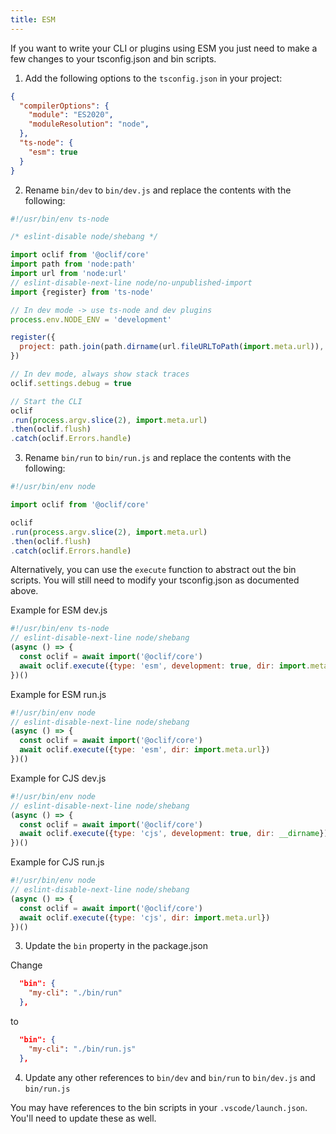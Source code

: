 ```yaml
---
title: ESM
---
```


If you want to write your CLI or plugins using ESM you just need to make a few changes to your tsconfig.json and bin scripts.

1. Add the following options to the `tsconfig.json` in your project:

```json
{
  "compilerOptions": {
    "module": "ES2020",
    "moduleResolution": "node",
  },
  "ts-node": {
    "esm": true
  }
}
```

2. Rename `bin/dev` to `bin/dev.js` and replace the contents with the following:

```javascript
#!/usr/bin/env ts-node

/* eslint-disable node/shebang */

import oclif from '@oclif/core'
import path from 'node:path'
import url from 'node:url'
// eslint-disable-next-line node/no-unpublished-import
import {register} from 'ts-node'

// In dev mode -> use ts-node and dev plugins
process.env.NODE_ENV = 'development'

register({
  project: path.join(path.dirname(url.fileURLToPath(import.meta.url)), '..', 'tsconfig.json'),
})

// In dev mode, always show stack traces
oclif.settings.debug = true

// Start the CLI
oclif
.run(process.argv.slice(2), import.meta.url)
.then(oclif.flush)
.catch(oclif.Errors.handle)
```

3. Rename `bin/run` to `bin/run.js` and replace the contents with the following:

```javascript
#!/usr/bin/env node

import oclif from '@oclif/core'

oclif
.run(process.argv.slice(2), import.meta.url)
.then(oclif.flush)
.catch(oclif.Errors.handle)
```

Alternatively, you can use the `execute` function to abstract out the bin scripts. You will still need to modify your tsconfig.json as documented above.

Example for ESM dev.js
```js
#!/usr/bin/env ts-node
// eslint-disable-next-line node/shebang
(async () => {
  const oclif = await import('@oclif/core')
  await oclif.execute({type: 'esm', development: true, dir: import.meta.url})
})()
```

Example for ESM run.js
```js
#!/usr/bin/env node
// eslint-disable-next-line node/shebang
(async () => {
  const oclif = await import('@oclif/core')
  await oclif.execute({type: 'esm', dir: import.meta.url})
})()
```

Example for CJS dev.js
```js
#!/usr/bin/env node
// eslint-disable-next-line node/shebang
(async () => {
  const oclif = await import('@oclif/core')
  await oclif.execute({type: 'cjs', development: true, dir: __dirname})
})()
```

Example for CJS run.js
```js
#!/usr/bin/env node
// eslint-disable-next-line node/shebang
(async () => {
  const oclif = await import('@oclif/core')
  await oclif.execute({type: 'cjs', dir: import.meta.url})
})()
```

3. Update the `bin` property in the package.json

Change

```json
  "bin": {
    "my-cli": "./bin/run"
  },
```
to

```json
  "bin": {
    "my-cli": "./bin/run.js"
  },
```

4. Update any other references to `bin/dev` and `bin/run` to `bin/dev.js` and `bin/run.js`

You may have references to the bin scripts in your `.vscode/launch.json`. You'll need to update these as well.
